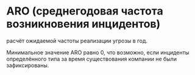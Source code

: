 # ARO (среднегодовая частота возникновения инцидентов)

 расчёт ожидаемой частоты реализации угрозы в год.

Минимальное значение ARO равно 0, что возможно, если инциденты определённого типа за время существования компании не были зафиксированы.